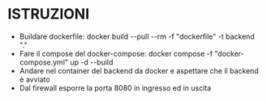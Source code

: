 # ISTRUZIONI

 - Buildare dockerfile: docker build --pull --rm -f "dockerfile" -t backend "."
 - Fare il compose del docker-compose: docker compose -f "docker-compose.yml" up -d --build 
 - Andare nel container del backend da docker e aspettare che il backend è avviato
 - Dal firewall esporre la porta 8080 in ingresso ed in uscita
